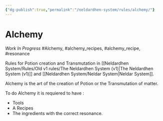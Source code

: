 ```yaml
---
{"dg-publish":true,"permalink":"/neldardhen-system/rules/alchemy/"}
---
```


# Alchemy
_Work In Progress_
#Alchemy, #alchemy_recipes, #alchemy_recipe, #resonance

Rules for Potion creation and Transmutation in [[Neldardhen System/Rules/Old v1 rules/The Neldardhen System (v1)\|The Neldardhen System (v1)]] and [[Neldardhen System/Neldar System\|Neldar System]].

Alchemy is the art of the creation of Potion or the Transmutation of matter.

To do Alchemy it is requiered to have :

- Tools
- A Recipes
- The ingredients with the correct resonance.